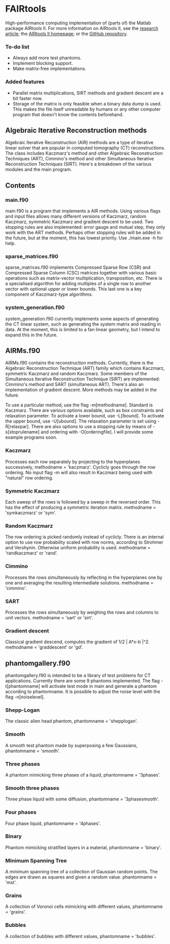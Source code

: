 # FAIRtools
High-performance computing implementation of (parts of) the Matlab package AIRtools II. For more information on AIRtools II, see the [research article](https://link.springer.com/article/10.1007/s11075-017-0430-x); the [AIRtools II homepage](http://people.compute.dtu.dk/pcha/AIRtoolsII/index.html); or the [GitHub repository](https://github.com/jakobsj/AIRToolsII).

### To-do list
- Always add more test phantoms.
- Implement blocking support.
- Make matrix-free implementations.

### Added features
- Parallel matrix multiplications, SIRT methods and gradient descent are a bit faster now.
- Storage of the matrix is only feasible when a binary data dump is used. This makes the file itself unreadable by humans or any other computer program that doesn't know the contents beforehand.

## Algebraic Iterative Reconstruction methods
Algebraic Iterative Reconstruction (AIR) methods are a type of iterative linear solver that are popular in computed tomography (CT) reconstructions. The class includes Kaczmarz's method and other Algebraic Reconstruction Techniques (ART), Cimmino's method and other Simultaneous Iterative Reconstruction Techniques (SIRT).
Here's a breakdown of the various modules and the main program.

## Contents

### main.f90
main.f90 is a program that implements a AIR methods. Using various flags and input files allows many different versions of Kaczmarz, random Kaczmarz, symmetric Kaczmarz and gradient descent to be used. Two stopping rules are also implemented: error gauge and mutual step, they only work with the ART methods. Perhaps other stopping rules will be added in the future, but at the moment, this has lowest priority. Use ./main.exe -h for help.

### sparse_matrices.f90
sparse_matrices.f90 implements Compressed Sparse Row (CSR) and Compressed Sparse Column (CSC) matrices together with various basic operations such as matrix-vector multiplication, transposition, etc. There is a specialised algorithm for adding multiples of a single row to another vector with optional upper or lower bounds. This last one is a key component of Kaczmarz-type algorithms.

### system_generation.f90
system_generation.f90 currently implements some aspects of generating the CT linear system, such as generating the system matrix and reading in data. At the moment, this is limited to a fan linear geometry, but I intend to expand this in the future.

## AIRMs.f90
AIRMs.f90 contains the reconstruction methods. Currently, there is the Algebraic Reconstruction Technique (ART) family which contains Kaczmarz, symmetric Kaczmarz and random Kaczmarz. Some members of the Simultaneous Iterative Reconstruction Technique (SIRT) are implemented: Cimmino's method and SART (simultaneous ART). There's also an implementation of gradient descent. More methods may be added in the future.

To use a particular method, use the flag -m[methodname]. Standard is Kaczmarz. There are various options available, such as box constraints and relaxation parameter. To activate a lower bound, use -L[lbound]. To activate the upper bound, use -U[ubound]. The relaxation parameter is set using -R[relaxpar]. There are also options to use a stopping rule by means of -s[stoprulename] and ordering with -O[orderingfile]. I will provide some example programs  soon.

### Kaczmarz
Processes each row separately by projecting to the hyperplanes successively, methodname = 'kaczmarz'. Cyclicly goes through the row ordering. No input flag -m will also result in Kaczmarz being used with "natural" row ordering.

### Symmetric Kaczmarz
Each sweep of the rows is followed by a sweep in the reversed order. This has the effect of producing a symmetric iteration matrix. methodname = 'symkaczmarz' or 'sym'.

### Random Kaczmarz
The row ordering is picked randomly instead of cyclicly. There is an internal option to use row probability scaled with row norms, according to Strohmer and Vershynin. Otherwise uniform probability is used. methodname = 'randkaczmarz' or 'rand'.

### Cimmino
Processes the rows simultaneously by reflecting in the hyperplanes one by one and averaging the resulting intermediate solutions. methodname = 'cimmino'.

### SART
Processes the rows simultaneously by weighing the rows and columns to unit vectors. methodname = 'sart' or 'sirt'.

### Gradient descent
Classical gradient descend, computes the gradient of 1/2 \| A*x-b \|^2. methodname = 'graddescent' or 'gd'.


## phantomgallery.f90
phantomgallery.f90 is intended to be a library of test problems for CT applications. Currently there are some 9 phantoms implemented.
The flag -t[phantomname] will activate test mode in main and generate a phantom according to phantomname. It is possible to adjust the noise level with the flag -n[noiselevel].

### Shepp-Logan
The classic alien head phantom, phantomname = 'shepplogan'.

### Smooth
A smooth test phantom made by superposing a few Gaussians, phantomname = 'smooth'.

### Three phases
A phantom mimicking three phases of a liquid, phantomname = '3phases'.

### Smooth three phases
Three phase liquid with some diffusion, phantomname = '3phasesmooth'.

### Four phases
Four phase liquid, phantomname = '4phases'.

### Binary
Phantom mimicking stratified layers in a material, phantomname = 'binary'.

### Minimum Spanning Tree
A minimum spanning tree of a collection of Gaussian random points. The edges are drawn as squares and given a random value. phantomname = 'mst'.

### Grains
A collection of Voronoi cells mimicking with different values, phantomname = 'grains'.

### Bubbles
A collection of bubbles with different values, phantomname = 'bubbles'.



